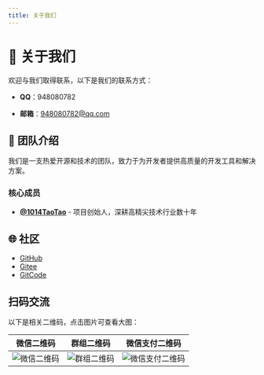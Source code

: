 ```yaml
---
title: 关于我们
---
```

# 🎨 关于我们

欢迎与我们取得联系，以下是我们的联系方式：

- **QQ**：948080782

- **邮箱**：[948080782@qq.com](mailto:948080782@qq.com)

## 👥 团队介绍

我们是一支热爱开源和技术的团队，致力于为开发者提供高质量的开发工具和解决方案。

### 核心成员

- **[@1014TaoTao](https://gitee.com/tao__tao)** - 项目创始人，深耕高精尖技术行业数十年

## 🌐 社区

- [GitHub](https://github.com/1014TaoTao/fastapi_vue3_admin)
- [Gitee](https://gitee.com/tao__tao/fastapi_vue3_admin)
- [GitCode](https://gitcode.com/qq_36002987/fastapi_vue3_admin)

## 扫码交流

以下是相关二维码，点击图片可查看大图：

| 微信二维码 | 群组二维码 | 微信支付二维码 |
| --- | --- | --- |
| ![微信二维码](/wechat.jpg) | ![群组二维码](/group.jpg) | ![微信支付二维码](/wechatPay.jpg) |